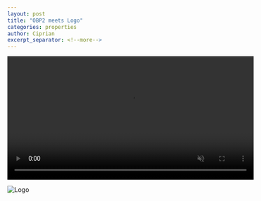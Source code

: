 ```yaml
---
layout: post
title: "OBP2 meets Logo"
categories: properties
author: Ciprian
excerpt_separator: <!--more-->
---
```


<!--more-->
<video src="/assets/videos/logo_obp2.mp4" width="560px" muted controls class="center-image"></video>

![Logo](https://en.wikipedia.org/wiki/Logo_(programming_language))